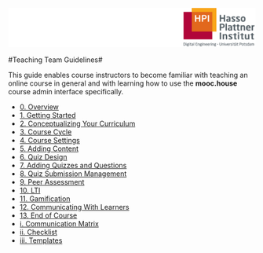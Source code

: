![HPI Logo](img/HPI_Logo.png)

#Teaching Team Guidelines#

This guide enables course instructors to become familiar with teaching an online course in general and with learning how to use the **mooc.house** course admin interface specifically.


   - [0.  Overview](index.md)
   - [1.  Getting Started](01_getting-started.md)
   - [2.  Conceptualizing Your Curriculum](02_curriculum-design.md)
   - [3.  Course Cycle](03_course-cycle-schedule.md)
   - [4.  Course Settings](04_course-settings.md)
   - [5.  Adding Content](05_adding-content.md)
   - [6.  Quiz Design](06-quiz-design.md)
   - [7.  Adding Quizzes and Questions](07_adding-quizzes-and-questions.md)
   - [8.  Quiz Submission Management](08_quiz-submissions.md)
   - [9.  Peer Assessment](09_peer-assessment.md)
   - [10. LTI](10_lti.md)
   - [11. Gamification](11_gamification.md)
   - [12. Communicating With Learners](12_community-management.md)
   - [13. End of Course](14_end-of-course.md)
   - [i.   Communication Matrix](15_communication-matrix.md)
   - [ii.  Checklist](16_checklist.md)
   - [iii. Templates](17_templates.md)

